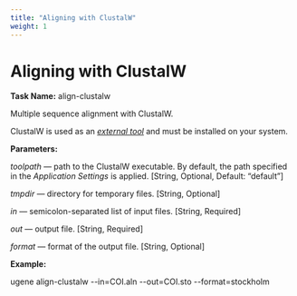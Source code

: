 ```yaml
---
title: "Aligning with ClustalW"
weight: 1
---
```



# Aligning with ClustalW

**Task Name:** align-clustalw

Multiple sequence alignment with ClustalW.

ClustalW is used as an [_external tool_](http://ugene.unipro.ru/documentation/manual/plugins/external_tool_support.html#external-tool-support) and must be installed on your system.

**Parameters:**

_toolpath_ — path to the ClustalW executable. By default, the path specified in the _Application Settings_ is applied. \[String, Optional, Default: “default”\]

_tmpdir_ — directory for temporary files. \[String, Optional\]

_in_ — semicolon-separated list of input files. \[String, Required\]

_out_ — output file. \[String, Required\]

_format_ — format of the output file. \[String, Optional\]

**Example:**

ugene align-clustalw  --in=COI.aln --out=COI.sto --format=stockholm
